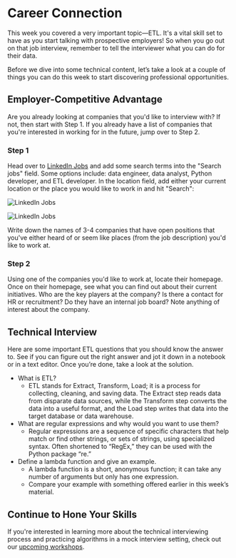 # Career Connection

This week you covered a very important topic—ETL. It's a vital skill set to have as you start talking with prospective employers! So when you go out on that job interview, remember to tell the interviewer what you can do for their data.

Before we dive into some technical content, let’s take a look at a couple of things you can do this week to start discovering professional opportunities.

## Employer-Competitive Advantage

Are you already looking at companies that you'd like to interview with? If not, then start with Step 1. If you already have a list of companies that you're interested in working for in the future, jump over to Step 2.

### Step 1

Head over to [LinkedIn Jobs]() and add some search terms into the "Search jobs" field. Some options include: data engineer, data analyst, Python developer, and ETL developer. In the location field, add either your current location or the place you would like to work in and hit "Search":

![LinkedIn Jobs](./assets/etl1.png)

![LinkedIn Jobs](./assets/etl2.png)

Write down the names of 3-4 companies that have open positions that you've either heard of or seem like places (from the job description) you'd like to work at.

### Step 2

Using one of the companies you'd like to work at, locate their homepage. Once on their homepage, see what you can find out about their current initiatives. Who are the key players at the company? Is there a contact for HR or recruitment? Do they have an internal job board? Note anything of interest about the company.

## Technical Interview

Here are some important ETL questions that you should know the answer to. See if you can figure out the right answer and jot it down in a notebook or in a text editor. Once you’re done, take a look at the solution.

- What is ETL?
  - ETL stands for Extract, Transform, Load; it is a process for collecting, cleaning, and saving data. The Extract step reads data from disparate data sources, while the Transform step converts the data into a useful format, and the Load step writes that data into the target database or data warehouse.
- What are regular expressions and why would you want to use them?
  - Regular expressions are a sequence of specific characters that help match or find other strings, or sets of strings, using specialized syntax. Often shortened to “RegEx,” they can be used with the Python package “re.”
- Define a lambda function and give an example.
  - A lambda function is a short, anonymous function; it can take any number of arguments but only has one expression.
  - Compare your example with something offered earlier in this week’s material.

## Continue to Hone Your Skills

If you're interested in learning more about the technical interviewing process and practicing algorithms in a mock interview setting, check out our [upcoming workshops](https://careernetwork.2u.com/?utm_medium=Academics&utm_source=boot_camp).
